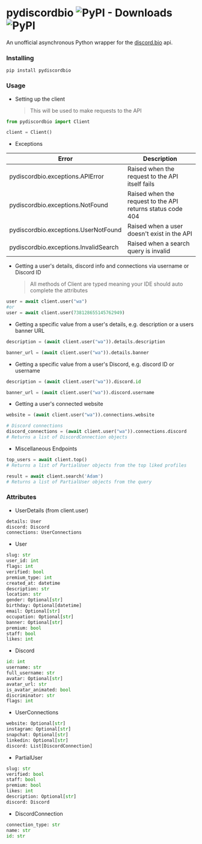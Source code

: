 # pydiscordbio ![PyPI - Downloads](https://img.shields.io/pypi/dw/pydiscordbio) ![PyPI](https://img.shields.io/pypi/v/pydiscordbio)

An unofficial asynchronous Python wrapper for the [discord.bio](https://discord.bio) api.

### Installing

```
pip install pydiscordbio
```

### Usage

- Setting up the client
  > This will be used to make requests to the API

```py
from pydiscordbio import Client

client = Client()
```

- Exceptions

| Error                                 | Description                                                |
| ------------------------------------- | ---------------------------------------------------------- |
| pydiscordbio.exceptions.APIError      | Raised when the request to the API itself fails            |
| pydiscordbio.exceptions.NotFound      | Raised when the request to the API returns status code 404 |
| pydiscordbio.exceptions.UserNotFound  | Raised when a user doesn't exist in the API                |
| pydiscordbio.exceptions.InvalidSearch | Raised when a search query is invalid                      |

- Getting a user's details, discord info and connections via username or Discord ID
  > All methods of Client are typed meaning your IDE should auto complete the attributes

```py
user = await client.user("wa")
#or
user = await client.user(738128655145762949)
```

- Getting a specific value from a user's details, e.g. description or a users banner URL

```py
description = (await client.user("wa")).details.description

banner_url = (await client.user("wa")).details.banner
```

- Getting a specific value from a user's Discord, e.g. discord ID or username

```py
description = (await client.user("wa")).discord.id

banner_url = (await client.user("wa")).discord.username
```

- Getting a user's connected website

```py
website = (await client.user("wa")).connections.website

# Discord connections
discord_connections = (await client.user("wa")).connections.discord
# Returns a list of DiscordConnection objects
```

- Miscellaneous Endpoints

```py
top_users = await client.top()
# Returns a list of PartialUser objects from the top liked profiles
```

```py
result = await client.search('Adam')
# Returns a list of PartialUser objects from the query
```

### Attributes

- UserDetails (from client.user)

```py
details: User
discord: Discord
connections: UserConnections
```

- User

```py
slug: str
user_id: int
flags: int
verified: bool
premium_type: int
created_at: datetime
description: str
location: str
gender: Optional[str]
birthday: Optional[datetime]
email: Optional[str]
occupation: Optional[str]
banner: Optional[str]
premium: bool
staff: bool
likes: int
```

- Discord

```py
id: int
username: str
full_username: str
avatar: Optional[str]
avatar_url: str
is_avatar_animated: bool
discriminator: str
flags: int
```

- UserConnections

```py
website: Optional[str]
instagram: Optional[str]
snapchat: Optional[str]
linkedin: Optional[str]
discord: List[DiscordConnection]
```

- PartialUser

```py
slug: str
verified: bool
staff: bool
premium: bool
likes: int
description: Optional[str]
discord: Discord
```

- DiscordConnection

```py
connection_type: str
name: str
id: str
```
